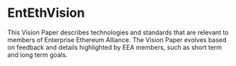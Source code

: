 # EntEthVision

This Vision Paper describes technologies and standards that are relevant to members of Enterprise Ethereum Alliance. The Vision Paper evolves based on feedback and details highlighted by EEA members, such as short term and long term goals. 
